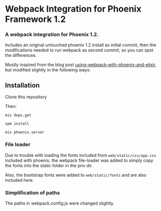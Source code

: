 # Webpack Integration for Phoenix Framework 1.2

### A webpack integration for Phoenix 1.2. 

Includes an original untouched phoenix 1.2 install as initial commit, then the modifications needed to run webpack as second commit, so you can spot the differences.

Mostly inspired from the blog post [using-webpack-with-phoenix-and-elixir](http://matthewlehner.net/using-webpack-with-phoenix-and-elixir/), but modified slightly in the following ways:

## Installation

Clone this repository

Then:

    mix deps.get

    npm install

    mix phoenix.server


### File loader

Due to trouble with loading the fonts included from ```web/static/css/app.css``` included with phoenix, the webpack file-loader was added to simply copy the fonts into the static folder in the priv dir. 

Also, the bootstrap fonts were added to ```web/static/fonts``` and are also included here.

### Simplification of paths

The paths in webpack.config.js were changed slightly. 